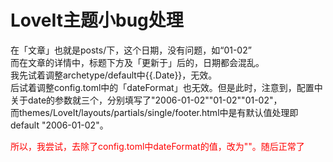 # LoveIt主题小bug处理


在「文章」也就是posts/下，这个日期，没有问题，如“01-02”  
而在文章的详情中，标题下方及「更新于」后的，日期都会混乱。  
我先试着调整archetype/default中{{.Date}}，无效。  
后试着调整config.toml中的「dateFormat」也无效。但是此时，注意到，配置中关于date的参数就三个，分别填写了"2006-01-02""01-02""01-02"，  
而themes/LoveIt/layouts/partials/single/footer.html中是有默认值处理即default "2006-01-02"。

<font color = "red">所以，我尝试，去除了config.toml中dateFormat的值，改为""。随后正常了</font>

